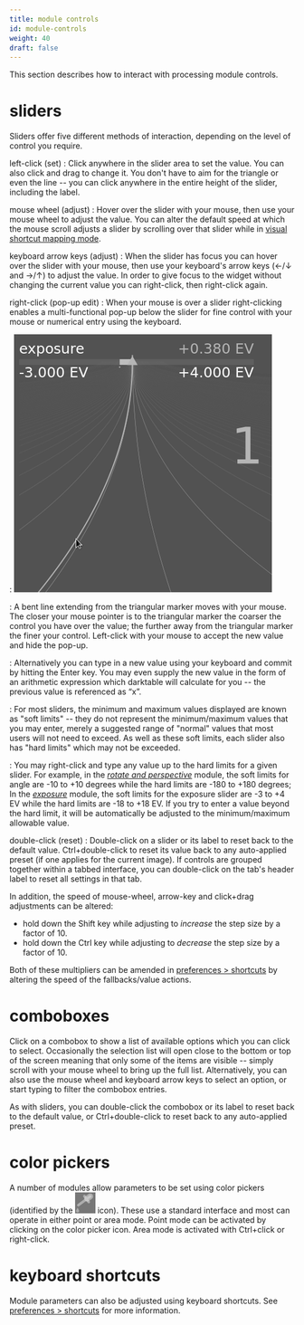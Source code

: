 ```yaml
---
title: module controls
id: module-controls
weight: 40
draft: false
---
```


This section describes how to interact with processing module controls.

# sliders

Sliders offer five different methods of interaction, depending on the level of control you require.

left-click (set)
: Click anywhere in the slider area to set the value. You can also click and drag to change it. You don't have to aim for the triangle or even the line -- you can click anywhere in the entire height of the slider, including the label.

mouse wheel (adjust)
: Hover over the slider with your mouse, then use your mouse wheel to adjust the value. You can alter the default speed at which the mouse scroll adjusts a slider by scrolling over that slider while in [visual shortcut mapping mode](../../preferences-settings/shortcuts.md#visual-shortcut-mapping).

keyboard arrow keys (adjust)
: When the slider has focus you can hover over the slider with your mouse, then use your keyboard's arrow keys (←/↓ and →/↑) to adjust the value. In order to give focus to the widget without changing the current value you can right-click, then right-click again.

right-click (pop-up edit)
: When your mouse is over a slider right-clicking enables a multi-functional pop-up below the slider for fine control with your mouse or numerical entry using the keyboard.

: ![bauhaus](./module-controls/bauhaus.png#w33)

: A bent line extending from the triangular marker moves with your mouse. The closer your mouse pointer is to the triangular marker the coarser the control you have over the value; the further away from the triangular marker the finer your control. Left-click with your mouse to accept the new value and hide the pop-up.

: Alternatively you can type in a new value using your keyboard and commit by hitting the Enter key. You may even supply the new value in the form of an arithmetic expression which darktable will calculate for you -- the previous value is referenced as “x”.

: For most sliders, the minimum and maximum values displayed are known as "soft limits" -- they do not represent the minimum/maximum values that you may enter, merely a suggested range of "normal" values that most users will not need to exceed. As well as these soft limits, each slider also has "hard limits" which may not be exceeded.

: You may right-click and type any value up to the hard limits for a given slider. For example, in the [_rotate and perspective_](../../module-reference/processing-modules/rotate-perspective.md) module, the soft limits for angle are -10 to +10 degrees while the hard limits are -180 to +180 degrees; In the [_exposure_](../../module-reference/processing-modules/exposure.md) module, the soft limits for the exposure slider are -3 to +4 EV while the hard limits are -18 to +18 EV. If you try to enter a value beyond the hard limit, it will be automatically be adjusted to the minimum/maximum allowable value.

double-click (reset)
: Double-click on a slider or its label to reset back to the default value. Ctrl+double-click to reset its value back to any auto-applied preset (if one applies for the current image). If controls are grouped together within a tabbed interface, you can double-click on the tab's header label to reset all settings in that tab.

In addition, the speed of mouse-wheel, arrow-key and click+drag adjustments can be altered:

 - hold down the Shift key while adjusting to _increase_ the step size by a factor of 10. 
 - hold down the Ctrl key while adjusting to _decrease_ the step size by a factor of 10.

Both of these multipliers can be amended in [preferences > shortcuts](../../preferences-settings/shortcuts.md) by altering the speed of the fallbacks/value actions.

# comboboxes

Click on a combobox to show a list of available options which you can click to select. Occasionally the selection list will open close to the bottom or top of the screen meaning that only some of the items are visible -- simply scroll with your mouse wheel to bring up the full list. Alternatively, you can also use the mouse wheel and keyboard arrow keys to select an option, or start typing to filter the combobox entries.

As with sliders, you can double-click the combobox or its label to reset back to the default value, or Ctrl+double-click to reset back to any auto-applied preset.

# color pickers

A number of modules allow parameters to be set using color pickers (identified by the ![color-picker-icon](./module-controls/color-picker.png#icon) icon). These use a standard interface and most can operate in either point or area mode. Point mode can be activated by clicking on the color picker icon. Area mode is activated with Ctrl+click or right-click.

# keyboard shortcuts

Module parameters can also be adjusted using keyboard shortcuts. See [preferences > shortcuts](../../preferences-settings/shortcuts.md) for more information.
